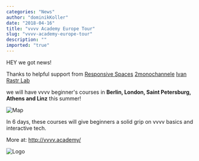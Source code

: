 ```yaml
---
categories: "News"
author: "dominikKoller"
date: "2018-04-16"
title: "vvvv Academy Europe Tour"
slug: "vvvv-academy-europe-tour"
description: ""
imported: "true"
---
```



HEY we got news!

Thanks to helpful support from
[Responsive Spaces](https://www.re-spaces.com/)
[2monochannele](http://www.2monochannels.com/)
[Ivan Rastr Lab](http://ivanrastr.com/)

we will have vvvv beginner's courses in 
**Berlin, London, Saint Petersburg, Athens and Linz** this summer!

![Map](EuropeTourMap.png) 

In 6 days, these courses will give beginners a solid grip on vvvv basics and interactive tech.

More at:
http://vvvv.academy/



![Logo](vvvv-academy_logo_quarter.png) 

